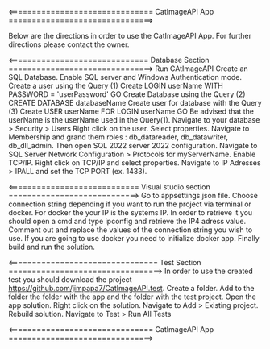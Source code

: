 <=============================== CatImageAPI App ===============================>

Below are the directions in order to use the CatImageAPI App.
For further directions please contact the owner.

<============================== Database Section ===============================>
Run CAtImageAPI
Create an SQL Database.
Enable SQL server and Windows Authentication mode.
    Create a user using the Query (1)
    Create LOGIN userName
    WITH PASSWORD = 'userPassword'
    GO
Create Database using the Query (2)
    CREATE DATABASE databaseName
Create user for database with the Query (3)
    Create USER userName
    FOR LOGIN userName
    GO
Be advised that the userName is the userName used in the Query(1).
Navigate to your database > Security > Users
Right click on the user.
Select properties.
Navigate to Membership and grand them roles : db_datareader, db_datawriter, db_dll_admin.
Then open SQL 2022 server 2022 configuration.
Navigate to SQL Server Network Configuration > Protocols for myServerName.
Enable TCP/IP.
Right click on TCP/IP and select properties.
Navigate to IP Adresses > IPALL and set the TCP PORT (ex. 1433).

<============================ Visual studio section ============================>
Go to appsettings.json file.
Choose connection string depending if you want to run the project via terminal or docker.
For docker the your IP is the systems IP.
In order to retrieve it you should open a cmd and type ipconfig and retrieve the IP4 adress value.
Comment out and replace the values of the connection string you wish to use.
If you are going to use docker you need to initialize docker app.
Finally build and run the solution.

<================================ Test Section =================================>
In order to use the created test you should download the project https://github.com/jimpapa7/CatImageAPI.test.
Create a folder.
Add to the folder the folder with the app and the folder with the test project.
Open the app solution.
Right click on the solution.
Navigate to Add > Existing project.
Rebuild solution.
Navigate to Test > Run All Tests

<=============================== CatImageAPI App ===============================>
